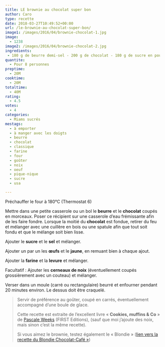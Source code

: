 ```yaml
---
title: LE brownie au chocolat super bon
author: Caro
type: recette
date: 2018-03-27T10:49:52+00:00
url: /le-brownie-au-chocolat-super-bon/
image1: /images/2016/04/brownie-chocolat-1.jpg
image:
  - 1238
image2: /images/2016/04/brownie-chocolat-2.jpg
ingredients:
 - 180 g de beurre demi-sel - 200 g de chocolat - 180 g de sucre en poudre - 1 pincée de sel - 3 œufs et 1 jaune - 85 g de farine - 1 cuillère à café rase de levure - 15 g de cerneaux de noix (facultatif)
quantite:
  - Pour 8 personnes
preptime:
  - 20M
cooktime:
  - 20M
totaltime:
  - 40M
rating:
  - 4.5
votes:
  - 4
categories:
  - Miams sucrés
mestags:
  - à emporter
  - à manger avec les doigts
  - beurre
  - chocolat
  - classique
  - farine
  - four
  - goûter
  - noix
  - oeuf
  - pique-nique
  - sucre
  - usa

---
```

Préchauffer le four à 180°C (Thermostat 6)

Mettre dans une petite casserole ou un bol le **beurre** et le **chocolat** coupés en morceaux. Poser ce récipient sur une casserole d&rsquo;eau frémissante afin de les faire fondre. Lorsque la moitié du **chocolat** est fondue, retirer du feu et mélanger avec une cuillère en bois ou une spatule afin que tout soit fondu et que le mélange soit bien lisse.

Ajouter le **sucre** et le **sel** et mélanger.

Ajouter un par un les **œufs** et le **jaune**, en remuant bien à chaque ajout.

Ajouter la **farine** et la **levure** et mélanger.

Facultatif : Ajouter les **cerneaux de noix** (éventuellement coupés grossièrement avec un couteau) et mélanger.

Verser dans un moule (carré ou rectangulaire) beurré et enfourner pendant 20 minutes environ. Le dessus doit être craquelé.

> Servir de préférence au goûter, coupé en carrés, éventuellement accompagné d&rsquo;une boule de glace.
> 
> Cette recette est extraite de l&rsquo;excellent livre « **Cookies, muffins & Co** » de <a href="http://scally.typepad.com/" target="_blank" rel="noopener">Pascale Weeks</a> (FIRST Editions), (sauf que moi j&rsquo;ajoute des noix, mais sinon c&rsquo;est la même recette).
> 
> Si vous aimez le brownie, testez également le « Blondie » ([lien vers la recette du Blondie Chocolat-Café »][1])

&nbsp;

 [1]: http://www.instamiam.fr/blondie-chocolat-cafe/